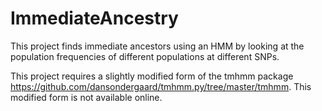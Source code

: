 # ImmediateAncestry

This project finds immediate ancestors using an HMM by looking at the population frequencies of different populations at different SNPs.

This project requires a slightly modified form of the tmhmm package https://github.com/dansondergaard/tmhmm.py/tree/master/tmhmm. This modified form is not available online.
